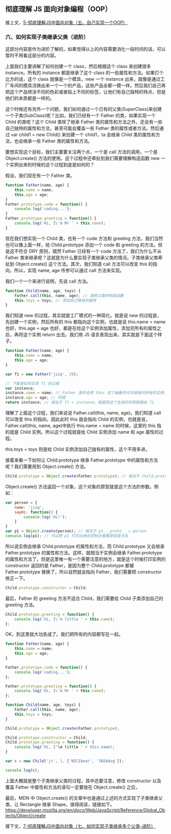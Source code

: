 ## 彻底理解 JS 面向对象编程（OOP）

接上文，[5-彻底理解JS中面向对象（五、自己实现一个OOP）]()

### 六、如何实现子类继承父类（进阶）

这部分内容是作为进阶了解的，如果觉得以上的内容需要消化一段时间的话，可以暂时不用看这部分的内容。

上面我们主要讲解了如何创建一个 class，然后根据这个 class 来创建很多 instance。所有的 instance 都是继承了这个 class 的一些属性和方法。如果打个比方的话，这个 class 就像是一个模具，new 一个 instance 出来，就像是通过工厂车间的模具浇铸出来一个一个的产品，这些产品全都一模一样。然后我们自己再把这个产品喷涂不同的色彩或者贴上不同的标签，让他们有自己独特的特点，但是他们的本质都是一样的。

这个时候还有另外一个问题，我们如何通过一个已有的父类(SuperClass)来创建一个子类(SubClass)呢？比如，我们已经有一个 Father 的类，如果实现一个 Child 的类呢？这个 Child 类除了继承 Father 类的属性和方法之外，还会有一些自己独特的属性和方法，甚至可能会覆盖一些 Father 类的属性或者方法。然后通过 var child1 = new Child() 来创建一个 child1，ta 会继承 Child 类的属性和方法，也会继承一些 Father 类的属性和方法。

要想实现这个目标，我们主要要关注两个点，一个是 call 方法的调用，一个是 Object.create() 方法的使用。这个过程中还牵扯到我们需要理解构造函数 new 一个实例出来的时候的这个过程到底是如何的？

假设，我们现在有一个 Father 类。

```javascript
function Father(name, age) {
    this.name = name;
    this.age = age;
}
Father.prototype.code = function() {
    console.log('coding...');
}
Father.prototype.greeting = function() {
    console.log('Hi, I\'m Mr ' + this.name);
}
```

现在我们想实现一个 Child 类，也有一个 code 方法和 greeting 方法，我们当然也可以像上面一样，给 Child.prototype 添加一个 code 和 greeting 的方法。但是这不符合 DRY 原则，既然 Father 已经有一个 code 方法了，我们为什么不从 Father 类来继承呢？这就是为什么要实现子类继承父类的情况。子类继承父类牵扯到 Object.create() 这个方法。其次，我们知道 call 方法可以改变 this 的指向，所以，实现 name, age 传参可以通过 call 方法来实现。

我们一个一个来进行说明，先说 call 方法。

```javascript
function Child(name, age, toys) {
    Father.call(this, name, age); // 调用父类的构造函数
    this.toys = toys; // 添加自己独有的属性
}
```

我们知道 new 的过程，其实就是工厂模式的一种简化。就是说 new 的过程是，先创建一个实例，然后所有的 this 都指向这个实例，也就是说 this.name = name 也好，this.age = age 也好，都是在给这个实例添加属性，添加完所有的属性之后，再将这个实例 return 出去。我们用 JS 语言表现出来，其实就是下面这个样子。

```javascript
function Father(name, age) {
    this.name = name;
    this.age = age;
}

var f1 = new Father('jizq', 29);

// 下面是如何实现 f1 的过程
var instance;
instance.name = name; // Father 类中会用 this 这个抽象的代词来指代所有的实例，当具体生成实例的时候，就会指向具体的实例。
instance.age = age; // 同理
return instance; // 相当于 f1 = instance，就是把这个生成的实例赋值给 f1
```

理解了上面这个过程，我们来说说 Father.call(this, name, age)。我们知道 call 可以改变 this 的指向，因此此时 this 就会指向 Child 的实例，也就是说，Father.call(this, name, age)中执行 this.name = name 的时候，这里的 this 指的就是 Child 实例。所以这个过程就是给 Child 实例添加 name 和 age 属性的过程。

this.toys = toys 则是给 Child 实例添加自己独有的属性，这个不用多讲。

接着来看一下如何让 Child.prototype 继承 Father.prototype 中的属性和方法呢？我们需要用到 Object.create() 方法。

```javascript
Child.prototype = Object.create(Father.prototype); // 相当于 Child.prototype.__proto__ = Father.prototype
```

Object.create() 方法返回一个对象，这个对象的原型就是这个方法的参数。例如：

```javascript
var person = {
    name: 'jizq',
    sayHi: function() {
        console.log('Hi!');        
    }
}
var p1 = Object.create(person); // 相当于 p1.__proto__ = person
console.log(p1); // 可以把 p1 打印出来在控制台看看原型链关系
```

所以说实例会继承 Child.prototype 的属性和方法，而 Child.prototype 又会继承 Father.prototype 的属性和方法。这样，就相当于实例会继承 Father.prototype 的属性和方法了。但是这里唯一有一个需要注意的地方，就是这个时候打印实例的 constructor 返回的是 Father，是因为整个 Child.prototype 都被 Father.prototype 替换了，所以自然就会指向 Father，我们需要把 constructor 修正一下。

```javascript
Child.prototype.constructor = Child;
```
最后，Father 的 greeting 方法不适合 Child，我们需要给 Child 子类添加自己的 greeting 方法。

```javascript
Child.prototype.greeting = function() {
    console.log('Hi, I\'m little ' + this.name);
};
```

OK，到这里就大功告成了。我们把所有的内容都写在一起。

```javascript
function Father(name, age) {
    this.name = name;
    this.age = age;
}

Father.prototype.code = function() {
    console.log('coding...');
};

Father.prototype.greeting = function() {
    console.log('Hi, I\'m Mr ' + this.name);
};

function Child(name, age, toys) {
    Father.call(this, name, age);
    this.toys = toys;
}

Child.prototype = Object.create(Father.prototype);

Child.prototype.constructor = Child;
Child.prototype.greeting = function() {
    console.log('Hi, I'\m little ' + this.name);
}

var c = new Child('jr', 1, ['NICIbear', 'IKEAdog']);

console.log(c);
```
上面大概就是整个子类继承父类的过程，其中还要注意，修改 constructor 以及覆盖 Father 中属性和方法的语句一定要放在 Object.create() 之后，

最后，MDN 中 Object.create() 的文章中也是通过上述的方式实现了子类继承父类，让 Rectangle 继承 Shape，值得阅读，链接如下。
https://developer.mozilla.org/en/docs/Web/JavaScript/Reference/Global_Objects/Object/create

接下文，[7-彻底理解JS中面向对象（七、如何实现子类继承多个父类-进阶）]()